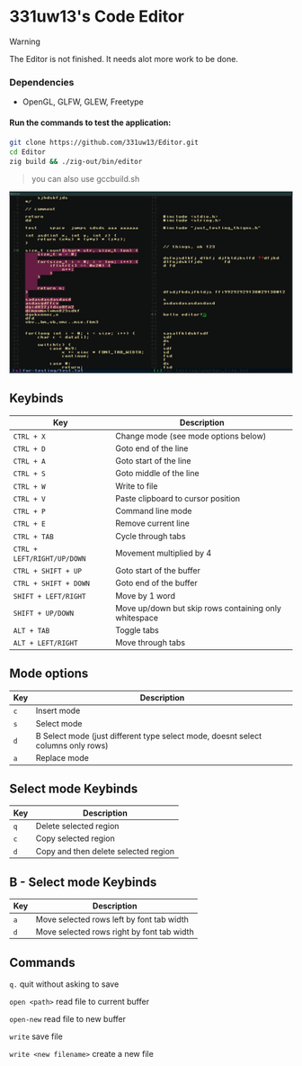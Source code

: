 # 331uw13's Code Editor

> [!WARNING]
> The Editor is not finished. It needs alot more work to be done.

### Dependencies
* OpenGL, GLFW, GLEW, Freetype

#### Run the commands to test the application:
```bash
git clone https://github.com/331uw13/Editor.git
cd Editor
zig build && ./zig-out/bin/editor
```
> you can also use gccbuild.sh

![Editor](https://github.com/331uw13/Editor/blob/main/screenshots/Editor_2024-11-10_04-09.png?raw=true)

## Keybinds
| Key | Description |
| --- | --- |
| `CTRL + X` | Change mode (see mode options below)|
| `CTRL + D` | Goto end of the line |
| `CTRL + A` | Goto start of the line |
| `CTRL + S` | Goto middle of the line |
| `CTRL + W` | Write to file |
| `CTRL + V` | Paste clipboard to cursor position |
| `CTRL + P` | Command line mode |
| `CTRL + E` | Remove current line |
| `CTRL + TAB` | Cycle through tabs |
| `CTRL + LEFT/RIGHT/UP/DOWN` | Movement multiplied by 4 |
| `CTRL + SHIFT + UP` | Goto start of the buffer |
| `CTRL + SHIFT + DOWN` | Goto end of the buffer |
| `SHIFT + LEFT/RIGHT` | Move by 1 word |
| `SHIFT + UP/DOWN` | Move up/down but skip rows containing only whitespace |
| `ALT + TAB` | Toggle tabs |
| `ALT + LEFT/RIGHT` | Move through tabs |

## Mode options
| Key | Description |
| --- | --- |
| `c` | Insert mode |
| `s` | Select mode |
| `d` | B Select mode (just different type select mode, doesnt select columns only rows) |
| `a` | Replace mode |

## Select mode Keybinds
| Key | Description |
| --- | --- |
| `q` | Delete selected region |
| `c` | Copy selected region |
| `d` | Copy and then delete selected region |

## B - Select mode Keybinds
| Key | Description |
| --- | --- |
| `a` | Move selected rows left by font tab width |
| `d` | Move selected rows right by font tab width |



## Commands
`q.` quit without asking to save

`open <path>` read file to current buffer

`open-new` read file to new buffer

`write` save file

`write <new filename>` create a new file 

